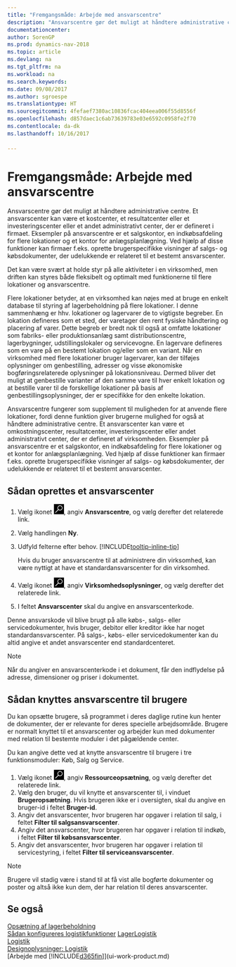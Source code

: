 ```yaml
---
title: "Fremgangsmåde: Arbejde med ansvarscentre"
description: "Ansvarscentre gør det muligt at håndtere administrative centre. Et ansvarscenter kan være et kostcenter, et resultatcenter eller et investeringscenter eller et andet administrativt center, der er defineret i firmaet."
documentationcenter: 
author: SorenGP
ms.prod: dynamics-nav-2018
ms.topic: article
ms.devlang: na
ms.tgt_pltfrm: na
ms.workload: na
ms.search.keywords: 
ms.date: 09/08/2017
ms.author: sgroespe
ms.translationtype: HT
ms.sourcegitcommit: 4fefaef7380ac10836fcac404eea006f55d8556f
ms.openlocfilehash: d857daec1c6ab73639783e03e6592c0958fe2f70
ms.contentlocale: da-dk
ms.lasthandoff: 10/16/2017

---
```

# <a name="how-to-work-with-responsibility-centers"></a>Fremgangsmåde: Arbejde med ansvarscentre
Ansvarscentre gør det muligt at håndtere administrative centre. Et ansvarscenter kan være et kostcenter, et resultatcenter eller et investeringscenter eller et andet administrativt center, der er defineret i firmaet. Eksempler på ansvarscentre er et salgskontor, en indkøbsafdeling for flere lokationer og et kontor for anlægsplanlægning. Ved hjælp af disse funktioner kan firmaer f.eks. oprette brugerspecifikke visninger af salgs- og købsdokumenter, der udelukkende er relateret til et bestemt ansvarscenter.  

Det kan være svært at holde styr på alle aktiviteter i en virksomhed, men driften kan styres både fleksibelt og optimalt med funktionerne til flere lokationer og ansvarscentre.

Flere lokationer betyder, at en virksomhed kan nøjes med at bruge en enkelt database til styring af lagerbeholdning på flere lokationer. I denne sammenhæng er hhv. lokationer og lagervarer de to vigtigste begreber. En lokation defineres som et sted, der varetager den rent fysiske håndtering og placering af varer. Dette begreb er bredt nok til også at omfatte lokationer som fabriks- eller produktionsanlæg samt distributionscentre, lagerbygninger, udstillingslokaler og servicevogne. En lagervare defineres som en vare på en bestemt lokation og/eller som en variant. Når en virksomhed med flere lokationer bruger lagervarer, kan der tilføjes oplysninger om genbestilling, adresser og visse økonomiske bogføringsrelaterede oplysninger på lokationsniveau. Dermed bliver det muligt at genbestille varianter af den samme vare til hver enkelt lokation og at bestille varer til de forskellige lokationer på basis af genbestillingsoplysninger, der er specifikke for den enkelte lokation.  

Ansvarscentre fungerer som supplement til muligheden for at anvende flere lokationer, fordi denne funktion giver brugerne mulighed for også at håndtere administrative centre. Et ansvarscenter kan være et omkostningscenter, resultatcenter, investeringscenter eller andet administrativt center, der er defineret af virksomheden. Eksempler på ansvarscentre er et salgskontor, en indkøbsafdeling for flere lokationer og et kontor for anlægsplanlægning. Ved hjælp af disse funktioner kan firmaer f.eks. oprette brugerspecifikke visninger af salgs- og købsdokumenter, der udelukkende er relateret til et bestemt ansvarscenter.

## <a name="to-set-up-a-responsibility-center"></a>Sådan oprettes et ansvarscenter  
1.  Vælg ikonet ![Søg efter side eller rapport](media/ui-search/search_small.png "Ikonet Søg efter side eller rapport"), angiv **Ansvarscentre**, og vælg derefter det relaterede link.  
2.  Vælg handlingen **Ny**.  
3.  Udfyld felterne efter behov. [!INCLUDE[tooltip-inline-tip](includes/tooltip-inline-tip_md.md)]  

    Hvis du bruger ansvarscentre til at administrere din virksomhed, kan være nyttigt at have et standardansvarscenter for din virksomhed.
4. Vælg ikonet ![Søg efter side eller rapport](media/ui-search/search_small.png "Ikonet Søg efter side eller rapport"), angiv **Virksomhedsoplysninger**, og vælg derefter det relaterede link.
5. I feltet **Ansvarscenter** skal du angive en ansvarscenterkode.

Denne ansvarskode vil blive brugt på alle købs-, salgs- eller servicedokumenter, hvis bruger, debitor eller kreditor ikke har noget standardansvarscenter. På salgs-, købs- eller servicedokumenter kan du altid angive et andet ansvarscenter end standardcenteret.

> [!NOTE]  
>  Når du angiver en ansvarscenterkode i et dokument, får den indflydelse på adresse, dimensioner og priser i dokumentet.  

## <a name="to-assign-responsibility-centers-to-users"></a>Sådan knyttes ansvarscentre til brugere  
Du kan opsætte brugere, så programmet i deres daglige rutine kun henter de dokumenter, der er relevante for deres specielle arbejdsområde. Brugere er normalt knyttet til et ansvarscenter og arbejder kun med dokumenter med relation til bestemte moduler i det pågældende center.  

Du kan angive dette ved at knytte ansvarscentre til brugere i tre funktionsmoduler: Køb, Salg og Service.  

1.  Vælg ikonet ![Søg efter side eller rapport](media/ui-search/search_small.png "Ikonet Søg efter side eller rapport"), angiv **Ressourceopsætning**, og vælg derefter det relaterede link.  
2.  Vælg den bruger, du vil knytte et ansvarscenter til, i vinduet **Brugeropsætning**. Hvis brugeren ikke er i oversigten, skal du angive en bruger-id i feltet **Bruger-id**.  
3.  Angiv det ansvarscenter, hvor brugeren har opgaver i relation til salg, i feltet **Filter til salgsansvarscenter**.  
4.  Angiv det ansvarscenter, hvor brugeren har opgaver i relation til indkøb, i feltet **Filter til købsansvarscenter**.  
5.  Angiv det ansvarscenter, hvor brugeren har opgaver i relation til servicestyring, i feltet **Filter til serviceansvarscenter**.  

> [!NOTE]  
>  Brugere vil stadig være i stand til at få vist alle bogførte dokumenter og poster og altså ikke kun dem, der har relation til deres ansvarscenter.

## <a name="see-also"></a>Se også  
[Opsætning af lagerbeholdning](inventory-setup-inventory.md)  
[Sådan konfigureres logistikfunktioner](warehouse-setup-warehouse.md)
[Lager](inventory-manage-inventory.md)[Logistik](warehouse-manage-warehouse.md)  
[Logistik](warehouse-manage-warehouse.md)    
[Designoplysninger: Logistik](design-details-warehouse-management.md)  
[Arbejde med [!INCLUDE[d365fin](includes/d365fin_md.md)]](ui-work-product.md)

